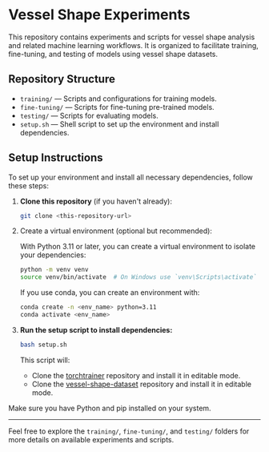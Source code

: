 # Vessel Shape Experiments

This repository contains experiments and scripts for vessel shape analysis and related machine learning workflows. It is organized to facilitate training, fine-tuning, and testing of models using vessel shape datasets.

## Repository Structure

- `training/` — Scripts and configurations for training models.
- `fine-tuning/` — Scripts for fine-tuning pre-trained models.
- `testing/` — Scripts for evaluating models.
- `setup.sh` — Shell script to set up the environment and install dependencies.

## Setup Instructions

To set up your environment and install all necessary dependencies, follow these steps:

1. **Clone this repository** (if you haven't already):

   ```bash
   git clone <this-repository-url>
   ```

2. Create a virtual environment (optional but recommended):

    With Python 3.11 or later, you can create a virtual environment to isolate your dependencies:

   ```bash
   python -m venv venv
   source venv/bin/activate  # On Windows use `venv\Scripts\activate`
   ```

    If you use conda, you can create an environment with:
    ```bash
    conda create -n <env_name> python=3.11
    conda activate <env_name>
    ```

3. **Run the setup script to install dependencies:**

   ```bash
   bash setup.sh
   ```

   This script will:
   - Clone the [torchtrainer](https://github.com/chcomin/torchtrainer) repository and install it in editable mode.
   - Clone the [vessel-shape-dataset](https://github.com/galvaowesley/vess-shape-dataset) repository and install it in editable mode.

Make sure you have Python and pip installed on your system.


---

Feel free to explore the `training/`, `fine-tuning/`, and `testing/` folders for more details on available experiments and scripts.
